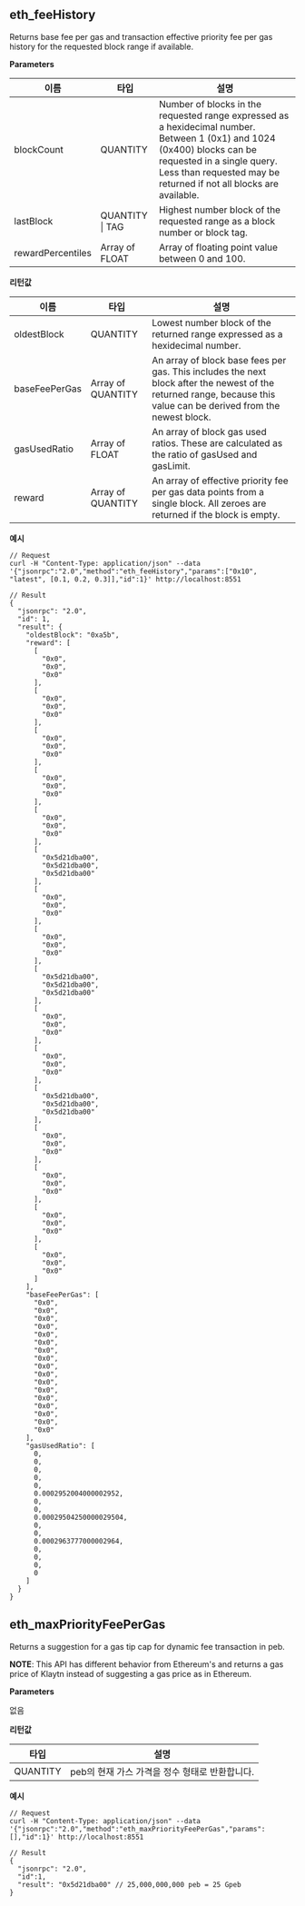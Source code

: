 ## eth_feeHistory<a id="eth_feehistory"></a>

Returns base fee per gas and transaction effective priority fee per gas history for the requested block range if available.

**Parameters**

| 이름                | 타입                  | 설명                                                                                                                                                                                                                          |
| ----------------- | ------------------- | --------------------------------------------------------------------------------------------------------------------------------------------------------------------------------------------------------------------------- |
| blockCount        | QUANTITY            | Number of blocks in the requested range expressed as a hexidecimal number. Between 1 (0x1) and 1024 (0x400) blocks can be requested in a single query. Less than requested may be returned if not all blocks are available. |
| lastBlock         | QUANTITY &#124; TAG | Highest number block of the requested range as a block number or block tag.                                                                                                                                                 |
| rewardPercentiles | Array of FLOAT      | Array of floating point value between 0 and 100.                                                                                                                                                                            |


**리턴값**

| 이름            | 타입                | 설명                                                                                                                                                                 |
| ------------- | ----------------- | ------------------------------------------------------------------------------------------------------------------------------------------------------------------ |
| oldestBlock   | QUANTITY          | Lowest number block of the returned range expressed as a hexidecimal number.                                                                                       |
| baseFeePerGas | Array of QUANTITY | An array of block base fees per gas. This includes the next block after the newest of the returned range, because this value can be derived from the newest block. |
| gasUsedRatio  | Array of FLOAT    | An array of block gas used ratios. These are calculated as the ratio of gasUsed and gasLimit.                                                                      |
| reward        | Array of QUANTITY | An array of effective priority fee per gas data points from a single block. All zeroes are returned if the block is empty.                                         |


**예시**

```shell
// Request
curl -H "Content-Type: application/json" --data '{"jsonrpc":"2.0","method":"eth_feeHistory","params":["0x10", "latest", [0.1, 0.2, 0.3]],"id":1}' http://localhost:8551

// Result
{
  "jsonrpc": "2.0",
  "id": 1,
  "result": {
    "oldestBlock": "0xa5b",
    "reward": [
      [
        "0x0",
        "0x0",
        "0x0"
      ],
      [
        "0x0",
        "0x0",
        "0x0"
      ],
      [
        "0x0",
        "0x0",
        "0x0"
      ],
      [
        "0x0",
        "0x0",
        "0x0"
      ],
      [
        "0x0",
        "0x0",
        "0x0"
      ],
      [
        "0x5d21dba00",
        "0x5d21dba00",
        "0x5d21dba00"
      ],
      [
        "0x0",
        "0x0",
        "0x0"
      ],
      [
        "0x0",
        "0x0",
        "0x0"
      ],
      [
        "0x5d21dba00",
        "0x5d21dba00",
        "0x5d21dba00"
      ],
      [
        "0x0",
        "0x0",
        "0x0"
      ],
      [
        "0x0",
        "0x0",
        "0x0"
      ],
      [
        "0x5d21dba00",
        "0x5d21dba00",
        "0x5d21dba00"
      ],
      [
        "0x0",
        "0x0",
        "0x0"
      ],
      [
        "0x0",
        "0x0",
        "0x0"
      ],
      [
        "0x0",
        "0x0",
        "0x0"
      ],
      [
        "0x0",
        "0x0",
        "0x0"
      ]
    ],
    "baseFeePerGas": [
      "0x0",
      "0x0",
      "0x0",
      "0x0",
      "0x0",
      "0x0",
      "0x0",
      "0x0",
      "0x0",
      "0x0",
      "0x0",
      "0x0",
      "0x0",
      "0x0",
      "0x0",
      "0x0",
      "0x0"
    ],
    "gasUsedRatio": [
      0,
      0,
      0,
      0,
      0,
      0.0002952004000002952,
      0,
      0,
      0.00029504250000029504,
      0,
      0,
      0.0002963777000002964,
      0,
      0,
      0,
      0
    ]
  }
}
```


## eth_maxPriorityFeePerGas <a id="eth_maxpriorityfeepergas"></a>

Returns a suggestion for a gas tip cap for dynamic fee transaction in peb.

**NOTE**: This API has different behavior from Ethereum's and returns a gas price of Klaytn instead of suggesting a gas price as in Ethereum.

**Parameters**

없음

**리턴값**

| 타입       | 설명                           |
| -------- | ---------------------------- |
| QUANTITY | peb의 현재 가스 가격을 정수 형태로 반환합니다. |

**예시**

```shell
// Request
curl -H "Content-Type: application/json" --data '{"jsonrpc":"2.0","method":"eth_maxPriorityFeePerGas","params":[],"id":1}' http://localhost:8551

// Result
{
  "jsonrpc": "2.0",
  "id":1,
  "result": "0x5d21dba00" // 25,000,000,000 peb = 25 Gpeb
}
```


